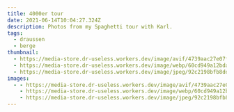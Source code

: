 ```yaml
---
title: 4000er tour
date: 2021-06-14T10:04:27.324Z
description: Photos from my Spaghetti tour with Karl.
tags:
  - draussen
  - berge
thumbnail:
  - https://media-store.dr-useless.workers.dev/image/avif/4739aac27e07fd0fe1292308d0af7baae561c3285e48ec204ec9411a122e1dd7
  - https://media-store.dr-useless.workers.dev/image/webp/60cd949a12bda023c2ae562502425beaaf65b3f13be5e1d9110f691f661f5711
  - https://media-store.dr-useless.workers.dev/image/jpeg/92c2198bfb8ddaec1d5d34671c4559753284d06968f8614b801cc84dbe152c1b
images:
  - - https://media-store.dr-useless.workers.dev/image/avif/4739aac27e07fd0fe1292308d0af7baae561c3285e48ec204ec9411a122e1dd7
    - https://media-store.dr-useless.workers.dev/image/webp/60cd949a12bda023c2ae562502425beaaf65b3f13be5e1d9110f691f661f5711
    - https://media-store.dr-useless.workers.dev/image/jpeg/92c2198bfb8ddaec1d5d34671c4559753284d06968f8614b801cc84dbe152c1b
---
```

